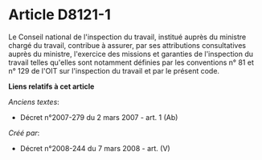 # Article D8121-1

Le Conseil national de l'inspection du travail, institué auprès du ministre chargé du travail, contribue à assurer, par ses
attributions consultatives auprès du ministre, l'exercice des missions et garanties de l'inspection du travail telles
qu'elles sont notamment définies par les conventions n° 81 et n° 129 de l'OIT sur l'inspection du travail et par le présent
code.

**Liens relatifs à cet article**

_Anciens textes_:

  - Décret n°2007-279 du 2 mars 2007 - art. 1 (Ab)

_Créé par_:

  - Décret n°2008-244 du 7 mars 2008 - art. (V)
